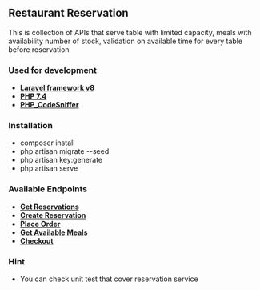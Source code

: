 ## Restaurant Reservation
 
This is collection of APIs that serve table with limited capacity,
meals with availability number of stock, validation on available time for every table before reservation

### Used for development

- **[Laravel framework v8](https://laravel.com/docs/8.x/)**
- **[PHP 7.4](https://www.php.net/)**
- **[PHP_CodeSniffer](https://github.com/squizlabs/PHP_CodeSniffer)**

### Installation

- composer install
- php artisan migrate --seed
- php artisan key:generate
- php artisan serve

### Available Endpoints

- **[Get Reservations](https://minyresturant.herokuapp.com/api/forSale/reservation/reservations)**
- **[Create Reservation](https://minyresturant.herokuapp.com/api/forSale/reservation/create)**
- **[Place Order](https://minyresturant.herokuapp.com/api/forSale/orders/placeOrder)**
- **[Get Available Meals](https://minyresturant.herokuapp.com/api/forSale/meals/availableMeals)**
- **[Checkout](https://minyresturant.herokuapp.com/api/forSale/orders/checkout/:table_id)**


### Hint
- You can check unit test that cover reservation service
